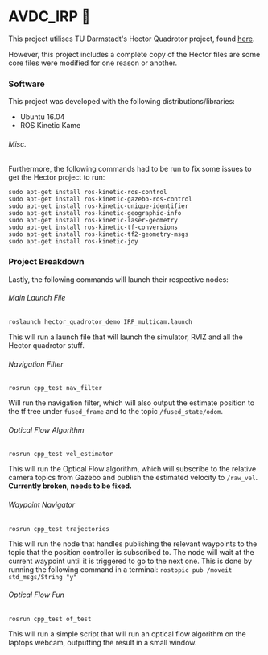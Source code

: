 # AVDC_IRP :tada:

This project utilises TU Darmstadt's Hector Quadrotor project, found [here](https://github.com/tu-darmstadt-ros-pkg/hector_quadrotor).

However, this project includes a complete copy of the Hector files are some core files were modified for one reason or another.

### Software
This project was developed with the following distributions/libraries:
- Ubuntu 16.04
- ROS Kinetic Kame

###### Misc.
Furthermore, the following commands had to be run to fix some issues to get the Hector project to run:
```
sudo apt-get install ros-kinetic-ros-control
sudo apt-get install ros-kinetic-gazebo-ros-control
sudo apt-get install ros-kinetic-unique-identifier
sudo apt-get install ros-kinetic-geographic-info
sudo apt-get install ros-kinetic-laser-geometry
sudo apt-get install ros-kinetic-tf-conversions
sudo apt-get install ros-kinetic-tf2-geometry-msgs
sudo apt-get install ros-kinetic-joy
```


### Project Breakdown
Lastly, the following commands will launch their respective nodes:
###### Main Launch File
```
roslaunch hector_quadrotor_demo IRP_multicam.launch
```
This will run a launch file that will launch the simulator, RVIZ and all the Hector quadrotor stuff.

###### Navigation Filter
```
rosrun cpp_test nav_filter
```
Will run the navigation filter, which will also output the estimate position to the tf tree under `fused_frame` and to the topic `/fused_state/odom`.

###### Optical Flow Algorithm
```
rosrun cpp_test vel_estimator
```
This will run the Optical Flow algorithm, which will subscribe to the relative camera topics from Gazebo and publish the estimated velocity to `/raw_vel`. **Currently broken, needs to be fixed.**

###### Waypoint Navigator
```
rosrun cpp_test trajectories
```
This will run the node that handles publishing the relevant waypoints to the topic that the position controller is subscribed to. The node will wait at the current waypoint until it is triggered to go to the next one. This is done by running the following command in a terminal: `rostopic pub /moveit std_msgs/String "y"`

###### Optical Flow Fun
```
rosrun cpp_test of_test
```
This will run a simple script that will run an optical flow algorithm on the laptops webcam, outputting the result in a small window.
